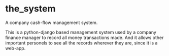 # the_system
A company cash-flow management system.

This is a python-django based management system used by a company finance manager to record all money transactions made.
And it allows other important personels to see all the records wherever they are, since it is a web-app.

